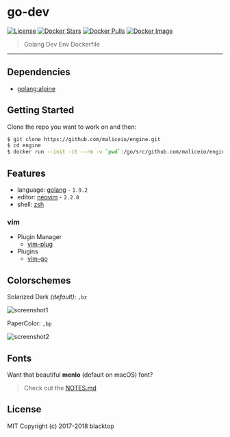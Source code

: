 # go-dev

[![License](http://img.shields.io/:license-mit-blue.svg)](http://doge.mit-license.org) [![Docker Stars](https://img.shields.io/docker/stars/blacktop/go-dev.svg)](https://hub.docker.com/r/blacktop/go-dev/) [![Docker Pulls](https://img.shields.io/docker/pulls/blacktop/go-dev.svg)](https://hub.docker.com/r/blacktop/go-dev/) [![Docker Image](https://img.shields.io/badge/docker%20image-903MB-blue.svg)](https://hub.docker.com/r/blacktop/go-dev/)

> Golang Dev Env Dockerfile

---

## Dependencies

* [golang:alpine](https://hub.docker.com/_/golang/)

## Getting Started

Clone the repo you want to work on and then:

```sh
$ git clone https://github.com/maliceio/engine.git
$ cd engine
$ docker run --init -it --rm -v `pwd`:/go/src/github.com/maliceio/engine blacktop/go-dev
```

## Features

* language: [golang](https://golang.org/dl/) - `1.9.2`
* editor: [neovim](https://neovim.io) - `2.2.0`
* shell: [zsh](https://github.com/robbyrussell/oh-my-zsh)

### vim

* Plugin Manager
  * [vim-plug](https://github.com/junegunn/vim-plug)
* Plugins
  * [vim-go](https://github.com/fatih/vim-go)

## Colorschemes

Solarized Dark _(default)_: `,bz`

![screenshot1](https://github.com/blacktop/go-dev/raw/master/solarized-dark.png)

PaperColor: `,bp`

![screenshot2](https://github.com/blacktop/go-dev/raw/master/paper-color.png)

## Fonts

Want that beautiful **menlo** (default on macOS) font?

> Check out the [NOTES.md](https://github.com/blacktop/go-dev/blob/master/NOTES.md#fonts)

## License

MIT Copyright (c) 2017-2018 blacktop
